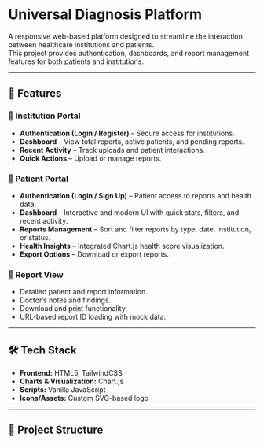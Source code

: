 # Universal Diagnosis Platform  

A responsive web-based platform designed to streamline the interaction between healthcare institutions and patients.  
This project provides authentication, dashboards, and report management features for both patients and institutions.  

---

## 🌟 Features  

### 🔹 Institution Portal  
- **Authentication (Login / Register)** – Secure access for institutions.  
- **Dashboard** – View total reports, active patients, and pending reports.  
- **Recent Activity** – Track uploads and patient interactions.  
- **Quick Actions** – Upload or manage reports.  

### 🔹 Patient Portal  
- **Authentication (Login / Sign Up)** – Patient access to reports and health data.  
- **Dashboard** – Interactive and modern UI with quick stats, filters, and recent activity.  
- **Reports Management** – Sort and filter reports by type, date, institution, or status.  
- **Health Insights** – Integrated Chart.js health score visualization.  
- **Export Options** – Download or export reports.  

### 🔹 Report View  
- Detailed patient and report information.  
- Doctor’s notes and findings.  
- Download and print functionality.  
- URL-based report ID loading with mock data.  

---

## 🛠️ Tech Stack  

- **Frontend:** HTML5, TailwindCSS  
- **Charts & Visualization:** Chart.js  
- **Scripts:** Vanilla JavaScript  
- **Icons/Assets:** Custom SVG-based logo  

---

## 📂 Project Structure  

